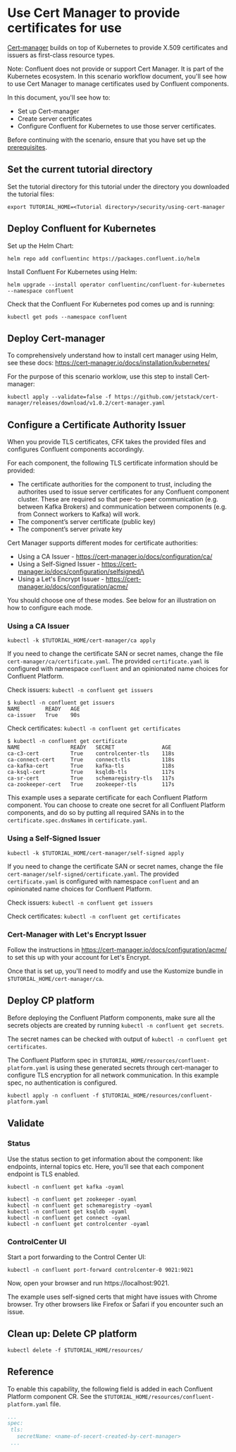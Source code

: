 # Use Cert Manager to provide certificates for use

[Cert-manager](https://cert-manager.io/) builds on top of Kubernetes to provide X.509 
certificates and issuers as first-class resource types.

Note: Confluent does not provide or support Cert Manager. It is part of the Kubernetes ecosystem. 
In this scenario workflow document, you'll see how to use Cert Manager to manage certificates 
used by Confluent components.

In this document, you'll see how to:

- Set up Cert-manager
- Create server certificates
- Configure Confluent for Kubernetes to use those server certificates.

Before continuing with the scenario, ensure that you have set up the [prerequisites](https://github.com/confluentinc/confluent-kubernetes-examples/blob/master/README.md#prerequisites).

## Set the current tutorial directory

Set the tutorial directory for this tutorial under the directory you downloaded the tutorial files:

```
export TUTORIAL_HOME=<Tutorial directory>/security/using-cert-manager
```

## Deploy Confluent for Kubernetes

Set up the Helm Chart:

```
helm repo add confluentinc https://packages.confluent.io/helm
```

Install Confluent For Kubernetes using Helm:

```
helm upgrade --install operator confluentinc/confluent-for-kubernetes --namespace confluent
```
  
Check that the Confluent For Kubernetes pod comes up and is running:

```
kubectl get pods --namespace confluent
```

## Deploy Cert-manager

To comprehensively understand how to install cert manager using Helm, see these docs: https://cert-manager.io/docs/installation/kubernetes/

For the purpose of this scenario worklow, use this step to install Cert-manager:

```
kubectl apply --validate=false -f https://github.com/jetstack/cert-manager/releases/download/v1.0.2/cert-manager.yaml
```


## Configure a Certificate Authority Issuer

When you provide TLS certificates, CFK takes the provided files and configures Confluent components accordingly.

For each component, the following TLS certificate information should be provided:
- The certificate authorities for the component to trust, including the authorites used to issue server certificates for any Confluent component cluster. These are required so that peer-to-peer communication (e.g. between Kafka Brokers) and communication between components (e.g. from Connect workers to Kafka) will work.
- The component’s server certificate (public key)
- The component’s server private key

Cert Manager supports different modes for certificate authorities:
- Using a CA Issuer - https://cert-manager.io/docs/configuration/ca/
- Using a Self-Signed Issuer - https://cert-manager.io/docs/configuration/selfsigned/\
- Using a Let's Encrypt Issuer - https://cert-manager.io/docs/configuration/acme/

You should choose one of these modes. See below for an illustration on how to configure each mode.
     
### Using a CA Issuer

```
kubectl -k $TUTORIAL_HOME/cert-manager/ca apply
```

If you need to change the certificate SAN or secret names, change the file `cert-manager/ca/certificate.yaml`. 
The provided `certificate.yaml` is configured  with namespace `confluent` and an opinionated name choices for Confluent Platform.

Check issuers: `kubectl -n confluent get issuers`

```
$ kubectl -n confluent get issuers
NAME        READY   AGE
ca-issuer   True    90s
```

Check certificates: `kubectl -n confluent get certificates`

```
$ kubectl -n confluent get certificate
NAME                READY   SECRET               AGE
ca-c3-cert          True    controlcenter-tls    118s
ca-connect-cert     True    connect-tls          118s
ca-kafka-cert       True    kafka-tls            118s
ca-ksql-cert        True    ksqldb-tls           117s
ca-sr-cert          True    schemaregistry-tls   117s
ca-zookeeper-cert   True    zookeeper-tls        117s
```

This example uses a separate certificate for each Confluent Platform component.  You can choose to create one secret for 
all Confluent Platform components, and do so by putting all required SANs in to the `certificate.spec.dnsNames` in 
`certificate.yaml`.

### Using a Self-Signed Issuer

```
kubectl -k $TUTORIAL_HOME/cert-manager/self-signed apply
```

If you need to change the certificate SAN or secret names, change the file `cert-manager/self-signed/certificate.yaml`. 
The provided `certificate.yaml` is configured  with namespace `confluent` and an opinionated name choices for Confluent Platform.

Check issuers: `kubectl -n confluent get issuers`

Check certificates: `kubectl -n confluent get certificates`

### Cert-Manager with Let's Encrypt Issuer

Follow the instructions in https://cert-manager.io/docs/configuration/acme/ to set this up with your account for Let's Encrypt.

Once that is set up, you'll need to modify and use the Kustomize bundle in `$TUTORIAL_HOME/cert-manager/ca`.

## Deploy CP platform

Before deploying the Confluent Platform components, make sure all the secrets objects are created by running
`kubectl -n confluent get secrets`. 

The secret names can be checked with output of `kubectl -n confluent get certificates`.

The Confluent Platform spec in `$TUTORIAL_HOME/resources/confluent-platform.yaml` is using these generated secrets 
through cert-manager to configure TLS encryption for all network communication. In this example spec, no authentication 
is configured.

```
kubectl apply -n confluent -f $TUTORIAL_HOME/resources/confluent-platform.yaml
```

## Validate

### Status

Use the status section to get information about the component: like endpoints, internal topics etc. Here, you'll see 
that each component endpoint is TLS enabled.

```
kubectl -n confluent get kafka -oyaml
```

```
kubectl -n confluent get zookeeper -oyaml
kubectl -n confluent get schemaregistry -oyaml
kubectl -n confluent get ksqldb -oyaml
kubectl -n confluent get connect -oyaml
kubectl -n confluent get controlcenter -oyaml
```

### ControlCenter UI

Start a port forwarding to the Control Center UI:

```
kubectl -n confluent port-forward controlcenter-0 9021:9021
```

Now, open your browser and run https://localhost:9021.

The example uses self-signed certs that might have issues with Chrome browser. Try other browsers like Firefox or Safari 
if you encounter such an issue.


## Clean up: Delete CP platform

```
kubectl delete -f $TUTORIAL_HOME/resources/
```


## Reference

To enable this capability, the following field is added in each Confluent Platform component CR. 
See the `$TUTORIAL_HOME/resources/confluent-platform.yaml` file.

```yaml
...
spec:
 tls:
   secretName: <name-of-secert-created-by-cert-manager>
 ...
```

